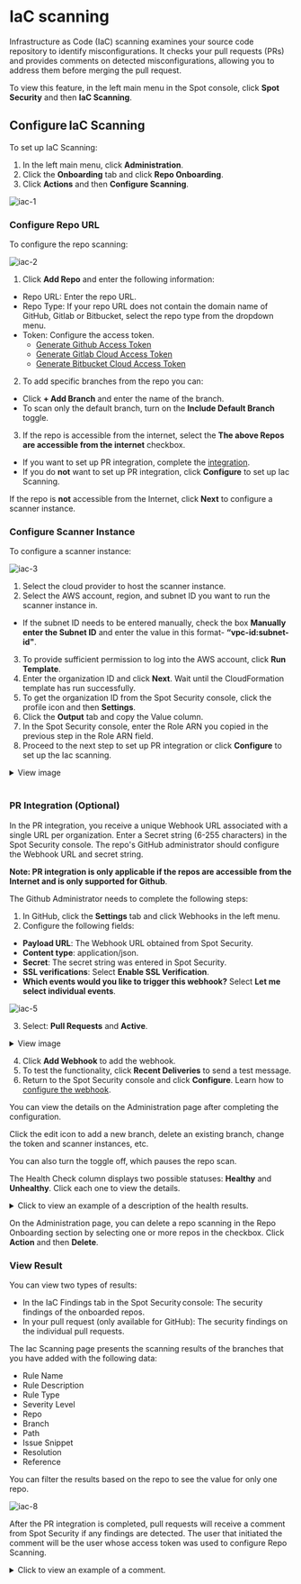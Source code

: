 # IaC scanning

Infrastructure as Code (IaC) scanning examines your source code repository to identify misconfigurations. It checks your pull requests (PRs) and provides comments on detected misconfigurations, allowing you to address them before merging the pull request.

To view this feature, in the left main menu in the Spot console, click **Spot Security** and then **IaC Scanning**.

## Configure IaC Scanning

To set up IaC Scanning:

1. In the left main menu, click **Administration**.
2. Click the **Onboarding** tab and click **Repo Onboarding**.
3. Click **Actions** and then **Configure Scanning**.

![iac-1](https://github.com/spotinst/help/assets/106514736/cba7ef0c-61d7-4529-ac83-034bd603f66b)

### Configure Repo URL

To configure the repo scanning:

![iac-2](https://github.com/spotinst/help/assets/106514736/74bbb912-854d-45a5-9b2e-0ba82a44beaa)

1. Click **Add Repo** and enter the following information:

- Repo URL: Enter the repo URL.
- Repo Type: If your repo URL does not contain the domain name of GitHub, Gitlab or Bitbucket, select the repo type from the dropdown menu.
- Token: Configure the access token.
  - [Generate Github Access Token](https://docs.spot.io/spot-security/features/iac-scan/github-access-token)
  - [Generate Gitlab Cloud Access Token](spot-security/features/iac-scan/gitlab-cloud-access-token)
  - [Generate Bitbucket Cloud Access Token](spot-security/features/iac-scan/bitbucket-access-token)

2. To add specific branches from the repo you can:

- Click **+ Add Branch** and enter the name of the branch.
- To scan only the default branch, turn on the **Include Default Branch** toggle.

3. If the repo is accessible from the internet, select the **The above Repos are accessible from the internet** checkbox.

- If you want to set up PR integration, complete the [integration](spot-security/features/iac-scan/?id=pr-integration-optional).
- If you do **not** want to set up PR integration, click **Configure** to set up Iac Scanning.

If the repo is **not** accessible from the Internet, click **Next** to configure a scanner instance.

### Configure Scanner Instance

To configure a scanner instance:

![iac-3](https://github.com/spotinst/help/assets/106514736/d5e364c8-1933-476e-9c8b-757ac459e299)

1. Select the cloud provider to host the scanner instance.
2. Select the AWS account, region, and subnet ID you want to run the scanner instance in.

- If the subnet ID needs to be entered manually, check the box **Manually enter the Subnet ID** and enter the value in this format- **“vpc-id:subnet-id"**.

3. To provide sufficient permission to log into the AWS account, click **Run Template**.
4. Enter the organization ID and click **Next**. Wait until the CloudFormation template has run successfully.
5. To get the organization ID from the Spot Security console, click the profile icon and then **Settings**.
6. Click the **Output** tab and copy the Value column.
7. In the Spot Security console, enter the Role ARN you copied in the previous step in the Role ARN field.
8. Proceed to the next step to set up PR integration or click **Configure** to set up the Iac scanning.

<details>
  <summary markdown="span">View image</summary>

![iac-4](https://github.com/spotinst/help/assets/106514736/585fd5e7-f65b-4efa-8008-9fd7eb2fd545)

</details><br>

### PR Integration (Optional)

In the PR integration, you receive a unique Webhook URL associated with a single URL per organization. Enter a Secret string (6-255 characters) in the Spot Security console. The repo's GitHub administrator should configure the Webhook URL and secret string.

**Note: PR integration is only applicable if the repos are accessible from the Internet and is only supported for Github**.

The Github Administrator needs to complete the following steps:

1. In GitHub, click the **Settings** tab and click Webhooks in the left menu.
2. Configure the following fields:

- **Payload URL**: The Webhook URL obtained from Spot Security.
- **Content type**: application/json.
- **Secret**: The secret string was entered in Spot Security.
- **SSL verifications**: Select **Enable SSL Verification**.
- **Which events would you like to trigger this webhook?** Select **Let me select individual events**.

![iac-5](https://github.com/spotinst/help/assets/106514736/c905611b-e605-442b-9aa6-6ac18c857fab)

3. Select: **Pull Requests** and **Active**.

<details>
  <summary markdown="span">View image</summary>

![iac-6](https://github.com/spotinst/help/assets/106514736/2bbcc679-b020-4a75-9c42-36ba3a7c3216)

</details><be>

4. Click **Add Webhook** to add the webhook.
5. To test the functionality, click **Recent Deliveries** to send a test message.
6. Return to the Spot Security console and click **Configure**. Learn how to [configure the webhook](https://docs.github.com/en/webhooks/using-webhooks/creating-webhooks).

You can view the details on the Administration page after completing the configuration.

Click the edit icon to add a new branch, delete an existing branch, change the token and scanner instances, etc.

You can also turn the toggle off, which pauses the repo scan.

The Health Check column displays two possible statuses: **Healthy** and **Unhealthy**. Click each one to view the details.

<details>
  <summary markdown="span">Click to view an example of a description of the health results.</summary>

![iac-7](https://github.com/spotinst/help/assets/106514736/b323d9e8-5be1-4e86-b04f-0172b86878d9)

</details><be>

On the Administration page, you can delete a repo scanning in the Repo Onboarding section by selecting one or more repos in the checkbox. Click **Action** and then **Delete**.

### View Result 

You can view two types of results:

- In the IaC Findings tab in the Spot Security console: The security findings of the onboarded repos.
- In your pull request (only available for GitHub): The security findings on the individual pull requests.

The Iac Scanning page presents the scanning results of the branches that you have added with the following data:

- Rule Name
- Rule Description
- Rule Type
- Severity Level
- Repo
- Branch
- Path
- Issue Snippet
- Resolution
- Reference

You can filter the results based on the repo to see the value for only one repo.

![iac-8](https://github.com/spotinst/help/assets/106514736/f6d6dccc-ab04-4183-b5a8-1a62462bbbbf)

After the PR integration is completed, pull requests will receive a comment from Spot Security if any findings are detected. The user that initiated the comment will be the user whose access token was used to configure Repo Scanning.

<details>
  <summary markdown="span">Click to view an example of a comment.</summary>

![iac-9](https://github.com/spotinst/help/assets/106514736/5889a7e1-ef3a-40a3-92be-0a0a929b8c0a)

</details><be>
